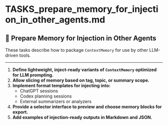# TASKS_prepare_memory_for_injection_in_other_agents.md

## 🚀 Prepare Memory for Injection in Other Agents

These tasks describe how to package `ContextMemory` for use by other LLM-driven tools.

---

1. **Define lightweight, inject-ready variants of `ContextMemory` optimized for LLM prompting.**
2. **Allow slicing of memory based on tag, topic, or summary scope.**
3. **Implement format templates for injecting into:**
   - ChatGPT sessions
   - Codex planning sessions
   - External summarizers or analyzers
4. **Provide a selector interface to preview and choose memory blocks for export.**
5. **Add examples of injection-ready outputs in Markdown and JSON.**
